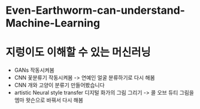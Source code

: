 # Even-Earthworm-can-understand-Machine-Learning
# 지렁이도 이해할 수 있는 머신러닝 




- GANs 작동시켜봄
- CNN 꽃분류기 작동시켜봄 -> 연예인 얼굴 분류하기로 다시 해봄
- CNN 개와 고양이 분류기 만들어봤습니다
- artistic Neural style transfer 디지털 화가의 그림 그리기 -> 콜 오브 듀티 그림을 엠마 왓슨으로 바꿔서 다시 해봄
